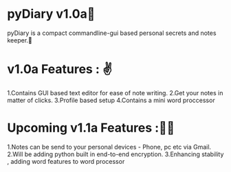 # pyDiary v1.0a👾

pyDiary is a compact commandline-gui based personal secrets and notes keeper.💂

# v1.0a Features : ✌️ 
1.Contains GUI based text editor for ease of note writing.
2.Get your notes in matter of clicks.
3.Profile based setup
4.Contains a mini word proccessor

# Upcoming v1.1a Features :🏴‍☠️
1.Notes can be send to your personal devices - Phone, pc etc via Gmail.
2.Will be adding python built in end-to-end encryption.
3.Enhancing stability , adding word features to word processor
